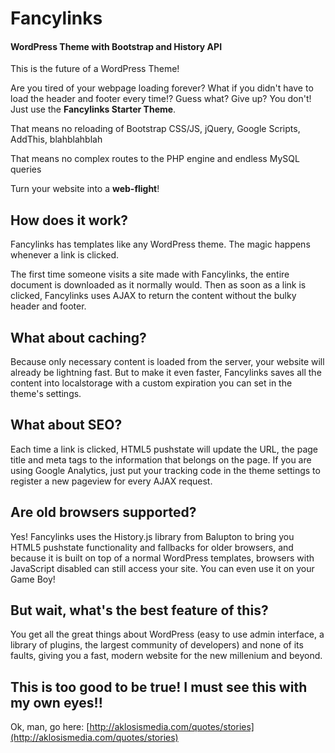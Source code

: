 # Fancylinks
#### WordPress Theme with Bootstrap and History API

This is the future of a WordPress Theme!

Are you tired of your webpage loading forever?
What if you didn't have to load the header and footer every time!?
Guess what? Give up? You don't! Just use the **Fancylinks Starter Theme**.

That means no reloading of Bootstrap CSS/JS, jQuery, Google Scripts, AddThis, blahblahblah

That means no complex routes to the PHP engine and endless MySQL queries

Turn your website into a **web-flight**!

## How does it work?
Fancylinks has templates like any WordPress theme. The magic happens whenever a link is clicked.

The first time someone visits a site made with Fancylinks, the entire document is downloaded as it normally would. Then as soon as a link is clicked, Fancylinks uses AJAX to return the content without the bulky header and footer.
## What about caching?
Because only necessary content is loaded from the server, your website will already be lightning fast. But to make it even faster, Fancylinks saves all the content into localstorage with a custom expiration you can set in the theme's settings.
## What about SEO?
Each time a link is clicked, HTML5 pushstate will update the URL, the page title and meta tags to the information that belongs on the page. If you are using Google Analytics, just put your tracking code in the theme settings to register a new pageview for every AJAX request.
## Are old browsers supported?
Yes! Fancylinks uses the History.js library from Balupton to bring you HTML5 pushstate functionality and fallbacks for older browsers, and because it is built on top of a normal WordPress templates, browsers with JavaScript disabled can still access your site. You can even use it on your Game Boy!
## But wait, what's the best feature of this?
You get all the great things about WordPress (easy to use admin interface, a library of plugins, the largest community of developers) and none of its faults, giving you a fast, modern website for the new millenium and beyond.
## This is too good to be true! I must see this with my own eyes!!
Ok, man, go here: [http://aklosismedia.com/quotes/stories](http://aklosismedia.com/quotes/stories)
